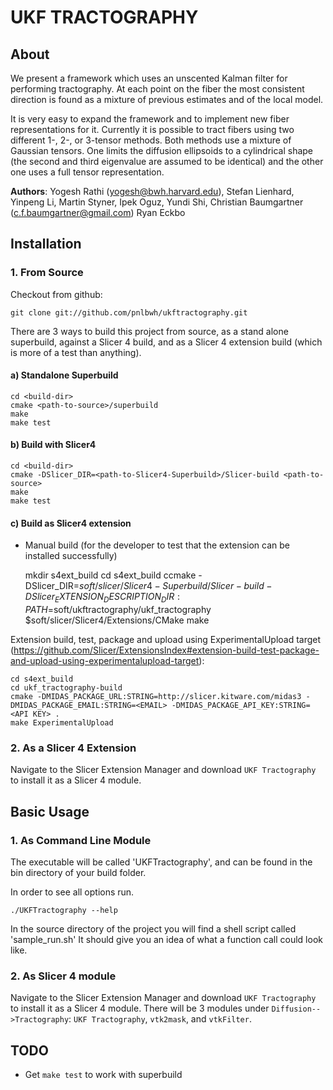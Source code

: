 UKF TRACTOGRAPHY
================


About   
-----

We present a framework which uses an unscented Kalman filter for performing
tractography. At each point on the fiber the most consistent direction is found
as a mixture of previous estimates and of the local model.

It is very easy to expand the framework and to implement new fiber representations 
for it. Currently it is possible to tract fibers using two different 1-, 2-, or 3-tensor 
methods. Both methods use a mixture of Gaussian tensors. One limits the diffusion 
ellipsoids to a cylindrical shape (the second and third eigenvalue are assumed to be 
identical) and the other one uses a full tensor representation.

__Authors__:
Yogesh Rathi (yogesh@bwh.harvard.edu), Stefan Lienhard, Yinpeng Li, Martin
Styner, Ipek Oguz, Yundi Shi, Christian Baumgartner (c.f.baumgartner@gmail.com)
Ryan Eckbo



Installation
------------


### 1. From Source

Checkout from github:

    git clone git://github.com/pnlbwh/ukftractography.git

There are 3 ways to build this project from source, as a stand alone
superbuild, against a Slicer 4 build, and as a Slicer 4 extension build (which
is more of a test than anything).


#### a) Standalone Superbuild

    cd <build-dir>
    cmake <path-to-source>/superbuild
    make
    make test

#### b) Build with Slicer4

    cd <build-dir>
    cmake -DSlicer_DIR=<path-to-Slicer4-Superbuild>/Slicer-build <path-to-source>
    make
    make test

#### c) Build as Slicer4 extension

* Manual build (for the developer to test that the extension can be installed
successfully)

    mkdir s4ext_build
    cd s4ext_build
    ccmake -DSlicer_DIR=$soft/slicer/Slicer4-Superbuild/Slicer-build -DSlicer_EXTENSION_DESCRIPTION_DIR:PATH=$soft/ukftractography/ukf_tractography  $soft/slicer/Slicer4/Extensions/CMake
    make

Extension build, test, package and upload using ExperimentalUpload target
(https://github.com/Slicer/ExtensionsIndex#extension-build-test-package-and-upload-using-experimentalupload-target):

    cd s4ext_build
    cd ukf_tractography-build
    cmake -DMIDAS_PACKAGE_URL:STRING=http://slicer.kitware.com/midas3 -DMIDAS_PACKAGE_EMAIL:STRING=<EMAIL> -DMIDAS_PACKAGE_API_KEY:STRING=<API KEY> .
    make ExperimentalUpload


### 2. As a Slicer 4 Extension

Navigate to the Slicer Extension Manager and download `UKF Tractography` to
install it as a Slicer 4 module.



Basic Usage
-----------

### 1. As Command Line Module

The executable will be called 'UKFTractography', and can be found in the bin directory
of your build folder. 

In order to see all options run.

    ./UKFTractography --help 

In the source directory of the project you will find a shell script called 'sample_run.sh'
It should give you an idea of what a function call could look like. 


### 2. As Slicer 4 module

Navigate to the Slicer Extension Manager and download `UKF Tractography` to
install it as a Slicer 4 module.  There will be 3 modules under
`Diffusion-->Tractography`: `UKF Tractography`, `vtk2mask`, and `vtkFilter`.



TODO
----

* Get `make test` to work with superbuild
